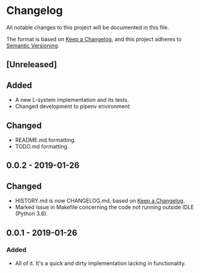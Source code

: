 # Changelog
All notable changes to this project will be documented in this file.

The format is based on [Keep a Changelog](https://keepachangelog.com/en/1.0.0/),
and this project adheres to [Semantic Versioning](https://semver.org/spec/v2.0.0.html).

## [Unreleased]
## Added
- A new L-system implementation and its tests.
- Changed development to pipenv environment

## Changed
- README.md formatting.
- TODO.md formatting.

## 0.0.2 - 2019-01-26
## Changed
- HISTORY.md is now CHANGELOG.md, based on [Keep a Changelog](https://keepachangelog.com/en/1.0.0/).
- Marked issue in Makefile concerning the code not running outside IDLE (Python 3.6).

## 0.0.1 - 2019-01-26
### Added
- All of it. It's a quick and dirty implementation lacking in functionality.

